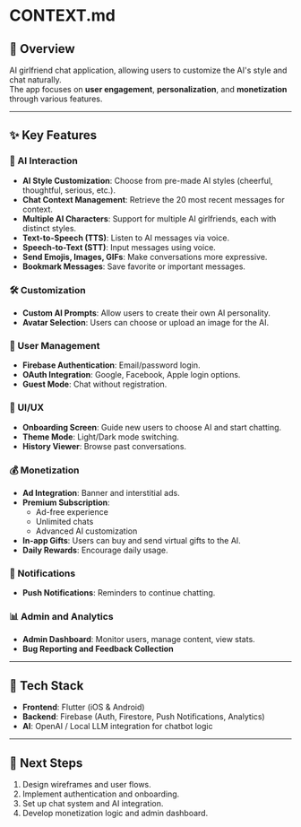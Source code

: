 # CONTEXT.md

## 🧠 Overview

AI girlfriend chat application, allowing users to customize the AI's style and chat naturally.  
The app focuses on **user engagement**, **personalization**, and **monetization** through various features.

---

## ✨ Key Features

### 🧠 AI Interaction

- **AI Style Customization**: Choose from pre-made AI styles (cheerful, thoughtful, serious, etc.).
- **Chat Context Management**: Retrieve the 20 most recent messages for context.
- **Multiple AI Characters**: Support for multiple AI girlfriends, each with distinct styles.
- **Text-to-Speech (TTS)**: Listen to AI messages via voice.
- **Speech-to-Text (STT)**: Input messages using voice.
- **Send Emojis, Images, GIFs**: Make conversations more expressive.
- **Bookmark Messages**: Save favorite or important messages.

### 🛠️ Customization

- **Custom AI Prompts**: Allow users to create their own AI personality.
- **Avatar Selection**: Users can choose or upload an image for the AI.

### 🔐 User Management

- **Firebase Authentication**: Email/password login.
- **OAuth Integration**: Google, Facebook, Apple login options.
- **Guest Mode**: Chat without registration.

### 🎨 UI/UX

- **Onboarding Screen**: Guide new users to choose AI and start chatting.
- **Theme Mode**: Light/Dark mode switching.
- **History Viewer**: Browse past conversations.

### 💰 Monetization

- **Ad Integration**: Banner and interstitial ads.
- **Premium Subscription**:
  - Ad-free experience
  - Unlimited chats
  - Advanced AI customization
- **In-app Gifts**: Users can buy and send virtual gifts to the AI.
- **Daily Rewards**: Encourage daily usage.

### 🔔 Notifications

- **Push Notifications**: Reminders to continue chatting.

### 📊 Admin and Analytics

- **Admin Dashboard**: Monitor users, manage content, view stats.
- **Bug Reporting and Feedback Collection**

---

## 🧱 Tech Stack

- **Frontend**: Flutter (iOS & Android)
- **Backend**: Firebase (Auth, Firestore, Push Notifications, Analytics)
- **AI**: OpenAI / Local LLM integration for chatbot logic

---

## 🚀 Next Steps

1. Design wireframes and user flows.
2. Implement authentication and onboarding.
3. Set up chat system and AI integration.
4. Develop monetization logic and admin dashboard.
